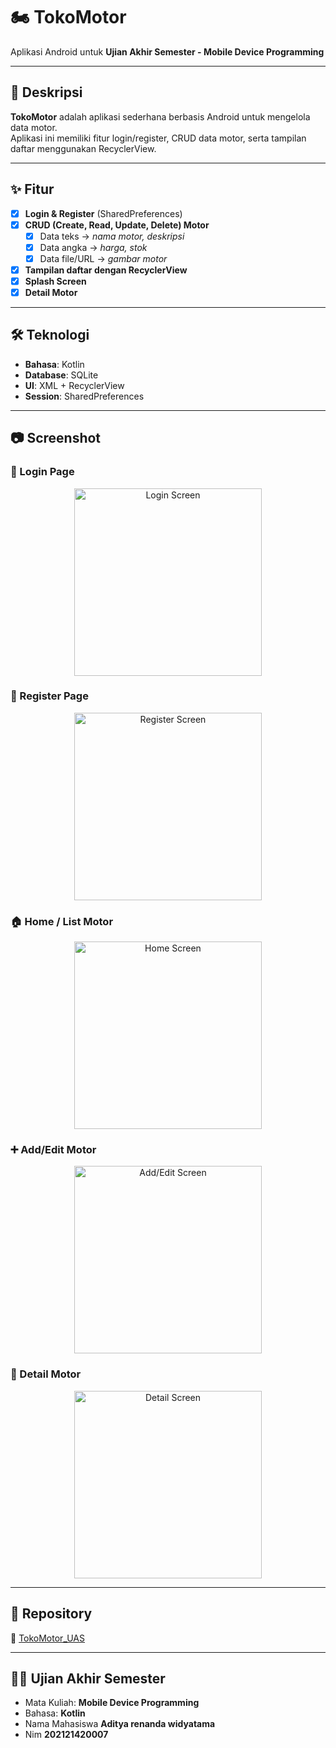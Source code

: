 # 🏍️ TokoMotor

Aplikasi Android untuk **Ujian Akhir Semester - Mobile Device Programming**

---

## 📌 Deskripsi
**TokoMotor** adalah aplikasi sederhana berbasis Android untuk mengelola data motor.  
Aplikasi ini memiliki fitur login/register, CRUD data motor, serta tampilan daftar menggunakan RecyclerView.  

---

## ✨ Fitur
- [x] **Login & Register** (SharedPreferences)
- [x] **CRUD (Create, Read, Update, Delete) Motor**
  - [x] Data teks → *nama motor, deskripsi*
  - [x] Data angka → *harga, stok*
  - [x] Data file/URL → *gambar motor*
- [x] **Tampilan daftar dengan RecyclerView**
- [x] **Splash Screen**
- [x] **Detail Motor**

---

## 🛠️ Teknologi
- **Bahasa**: Kotlin  
- **Database**: SQLite  
- **UI**: XML + RecyclerView  
- **Session**: SharedPreferences  

---

## 📷 Screenshot

### 🔑 Login Page
<p align="center">
  <img src="screenshots/LOGIN.png" alt="Login Screen" width="300"/>
</p>

### 📝 Register Page
<p align="center">
  <img src="screenshots/Register.png" alt="Register Screen" width="300"/>
</p>

### 🏠 Home / List Motor
<p align="center">
  <img src="screenshots/HOME.png" alt="Home Screen" width="300"/>
</p>

### ➕ Add/Edit Motor
<p align="center">
  <img src="screenshots/ADD.png" alt="Add/Edit Screen" width="300"/>
</p>

### 📄 Detail Motor
<p align="center">
  <img src="screenshots/DETAIL.png" alt="Detail Screen" width="300"/>
</p>

---

## 📂 Repository
🔗 [TokoMotor_UAS](https://github.com/tpzmous/TokoMotor_UAS)

---

## 👨‍🏫 Ujian Akhir Semester
- Mata Kuliah: **Mobile Device Programming**  
- Bahasa: **Kotlin**  
- Nama Mahasiswa **Aditya renanda widyatama**
- Nim **202121420007** 

